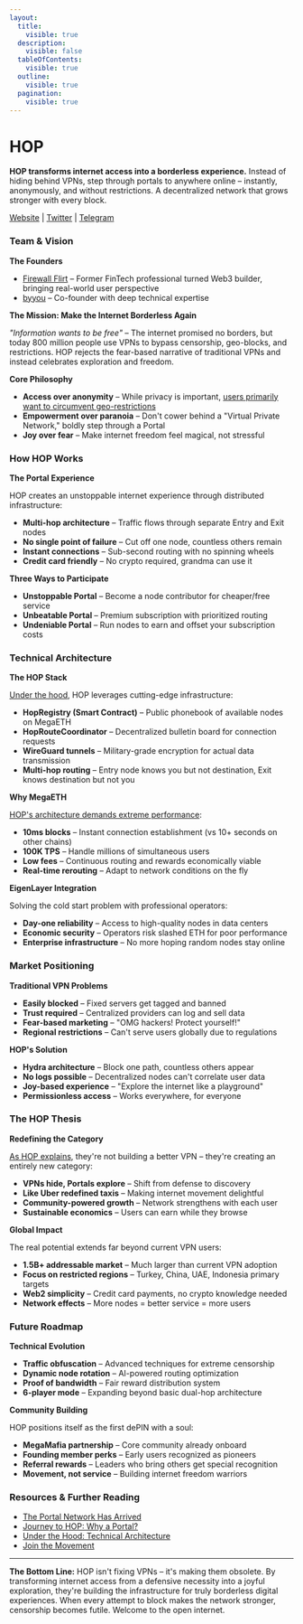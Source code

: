 ```yaml
---
layout:
  title:
    visible: true
  description:
    visible: false
  tableOfContents:
    visible: true
  outline:
    visible: true
  pagination:
    visible: true
---
```


# HOP

**HOP transforms internet access into a borderless experience.** Instead of hiding behind VPNs, step through portals to anywhere online – instantly, anonymously, and without restrictions. A decentralized network that grows stronger with every block.

[Website](https://hopnetwork.xyz/) | [Twitter](https://x.com/Hop_Network) | [Telegram](https://t.me/+zEhWQueYI3Q3MzBl)

### Team & Vision

**The Founders**

* [Firewall Flirt](https://x.com/0xFirewallFlirt/status/1905275059121586531) – Former FinTech professional turned Web3 builder, bringing real-world user perspective
* [byyou](https://x.com/0xbyyou) – Co-founder with deep technical expertise

**The Mission: Make the Internet Borderless Again**

_"Information wants to be free"_ – The internet promised no borders, but today 800 million people use VPNs to bypass censorship, geo-blocks, and restrictions. HOP rejects the fear-based narrative of traditional VPNs and instead celebrates exploration and freedom.

**Core Philosophy**

* **Access over anonymity** – While privacy is important, [users primarily want to circumvent geo-restrictions](https://x.com/0xFirewallFlirt/status/1925179179747938422)
* **Empowerment over paranoia** – Don't cower behind a "Virtual Private Network," boldly step through a Portal
* **Joy over fear** – Make internet freedom feel magical, not stressful

### How HOP Works

**The Portal Experience**

HOP creates an unstoppable internet experience through distributed infrastructure:

* **Multi-hop architecture** – Traffic flows through separate Entry and Exit nodes
* **No single point of failure** – Cut off one node, countless others remain
* **Instant connections** – Sub-second routing with no spinning wheels
* **Credit card friendly** – No crypto required, grandma can use it

**Three Ways to Participate**

* **Unstoppable Portal** – Become a node contributor for cheaper/free service
* **Unbeatable Portal** – Premium subscription with prioritized routing
* **Undeniable Portal** – Run nodes to earn and offset your subscription costs

### Technical Architecture

**The HOP Stack**

[Under the hood](https://x.com/Hop_Network/status/1920101518285615140), HOP leverages cutting-edge infrastructure:

* **HopRegistry (Smart Contract)** – Public phonebook of available nodes on MegaETH
* **HopRouteCoordinator** – Decentralized bulletin board for connection requests
* **WireGuard tunnels** – Military-grade encryption for actual data transmission
* **Multi-hop routing** – Entry node knows you but not destination, Exit knows destination but not you

**Why MegaETH**

[HOP's architecture demands extreme performance](https://x.com/megaeth_labs/status/1910370982868770889):

* **10ms blocks** – Instant connection establishment (vs 10+ seconds on other chains)
* **100K TPS** – Handle millions of simultaneous users
* **Low fees** – Continuous routing and rewards economically viable
* **Real-time rerouting** – Adapt to network conditions on the fly

**EigenLayer Integration**

Solving the cold start problem with professional operators:

* **Day-one reliability** – Access to high-quality nodes in data centers
* **Economic security** – Operators risk slashed ETH for poor performance
* **Enterprise infrastructure** – No more hoping random nodes stay online

### Market Positioning

**Traditional VPN Problems**

* **Easily blocked** – Fixed servers get tagged and banned
* **Trust required** – Centralized providers can log and sell data
* **Fear-based marketing** – "OMG hackers! Protect yourself!"
* **Regional restrictions** – Can't serve users globally due to regulations

**HOP's Solution**

* **Hydra architecture** – Block one path, countless others appear
* **No logs possible** – Decentralized nodes can't correlate user data
* **Joy-based experience** – "Explore the internet like a playground"
* **Permissionless access** – Works everywhere, for everyone

### The HOP Thesis

**Redefining the Category**

[As HOP explains](https://x.com/Hop_Network/status/1906693385911705808), they're not building a better VPN – they're creating an entirely new category:

* **VPNs hide, Portals explore** – Shift from defense to discovery
* **Like Uber redefined taxis** – Making internet movement delightful
* **Community-powered growth** – Network strengthens with each user
* **Sustainable economics** – Users can earn while they browse

**Global Impact**

The real potential extends far beyond current VPN users:

* **1.5B+ addressable market** – Much larger than current VPN adoption
* **Focus on restricted regions** – Turkey, China, UAE, Indonesia primary targets
* **Web2 simplicity** – Credit card payments, no crypto knowledge needed
* **Network effects** – More nodes = better service = more users

### Future Roadmap

**Technical Evolution**

* **Traffic obfuscation** – Advanced techniques for extreme censorship
* **Dynamic node rotation** – AI-powered routing optimization
* **Proof of bandwidth** – Fair reward distribution system
* **6-player mode** – Expanding beyond basic dual-hop architecture

**Community Building**

HOP positions itself as the first dePIN with a soul:

* **MegaMafia partnership** – Core community already onboard
* **Founding member perks** – Early users recognized as pioneers
* **Referral rewards** – Leaders who bring others get special recognition
* **Movement, not service** – Building internet freedom warriors

### Resources & Further Reading

* [The Portal Network Has Arrived](https://x.com/Hop_Network/status/1906693385911705808)
* [Journey to HOP: Why a Portal?](https://x.com/0xFirewallFlirt/status/1925179179747938422)
* [Under the Hood: Technical Architecture](https://x.com/Hop_Network/status/1920101518285615140)
* [Join the Movement](https://2g6w10ag996.typeform.com/to/nqLmk3XD)

***

**The Bottom Line:** HOP isn't fixing VPNs – it's making them obsolete. By transforming internet access from a defensive necessity into a joyful exploration, they're building the infrastructure for truly borderless digital experiences. When every attempt to block makes the network stronger, censorship becomes futile. Welcome to the open internet.
